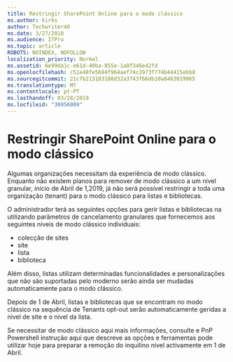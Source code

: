 ```yaml
---
title: Restringir SharePoint Online para o modo clássico
ms.author: kirks
author: Techwriter40
ms.date: 3/27/2018
ms.audience: ITPro
ms.topic: article
ROBOTS: NOINDEX, NOFOLLOW
localization_priority: Normal
ms.assetid: 6e99da1c-e61d-40ba-855e-1a8f346e42fd
ms.openlocfilehash: c51e48fe5694f964aef74c2973f774b44415ebb8
ms.sourcegitcommit: 21cfb213183188d32a3743f66db10a8463019965
ms.translationtype: MT
ms.contentlocale: pt-PT
ms.lasthandoff: 03/28/2019
ms.locfileid: "30956009"
---
```

# <a name="restrict-sharepoint-online-to-classic-mode"></a>Restringir SharePoint Online para o modo clássico

Algumas organizações necessitam da experiência de modo clássico. Enquanto não existem planos para remover de modo clássico a um nível granular, início de Abril de 1,2019, já não será possível restringir a toda uma organização (tenant) para o modo clássico para listas e bibliotecas.

O administrador terá as seguintes opções para gerir listas e bibliotecas na utilizando parâmetros de cancelamento granulares que fornecemos aos seguintes níveis de modo clássico individuais:

- colecção de sites
- site
- lista
- biblioteca

Além disso, listas utilizam determinadas funcionalidades e personalizações que não são suportadas pelo moderno serão ainda ser mudadas automaticamente para o modo clássico.

Depois de 1 de Abril, listas e bibliotecas que se encontram no modo clássico na sequência de Tenants opt-out serão automaticamente geridas a nível de site e o nível da lista.

Se necessitar de modo clássico aqui mais informações, consulte e PnP Powershell instrução aqui que descreve as opções e ferramentas pode utilizar hoje para preparar a remoção do inquilino nível activamente em 1 de Abril.
